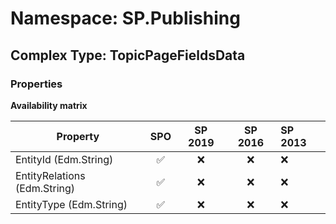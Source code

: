 # Namespace: SP.Publishing

## Complex Type: TopicPageFieldsData

### Properties

**Availability matrix**

Property | SPO | SP 2019 | SP 2016 | SP 2013
----------|:---:|:-------:|:-------:|:-------
EntityId (Edm.String) | ✅ | ❌ | ❌ | ❌
EntityRelations (Edm.String) | ✅ | ❌ | ❌ | ❌
EntityType (Edm.String) | ✅ | ❌ | ❌ | ❌
